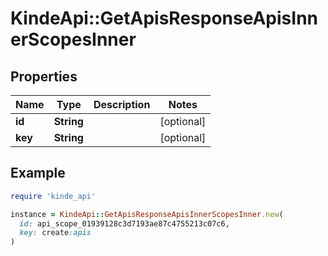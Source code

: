 # KindeApi::GetApisResponseApisInnerScopesInner

## Properties

| Name | Type | Description | Notes |
| ---- | ---- | ----------- | ----- |
| **id** | **String** |  | [optional] |
| **key** | **String** |  | [optional] |

## Example

```ruby
require 'kinde_api'

instance = KindeApi::GetApisResponseApisInnerScopesInner.new(
  id: api_scope_01939128c3d7193ae87c4755213c07c6,
  key: create:apis
)
```

